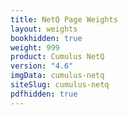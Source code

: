 ```yaml
---
title: NetQ Page Weights
layout: weights
bookhidden: true
weight: 999
product: Cumulus NetQ
version: "4.6"
imgData: cumulus-netq
siteSlug: cumulus-netq
pdfhidden: true
---
```


